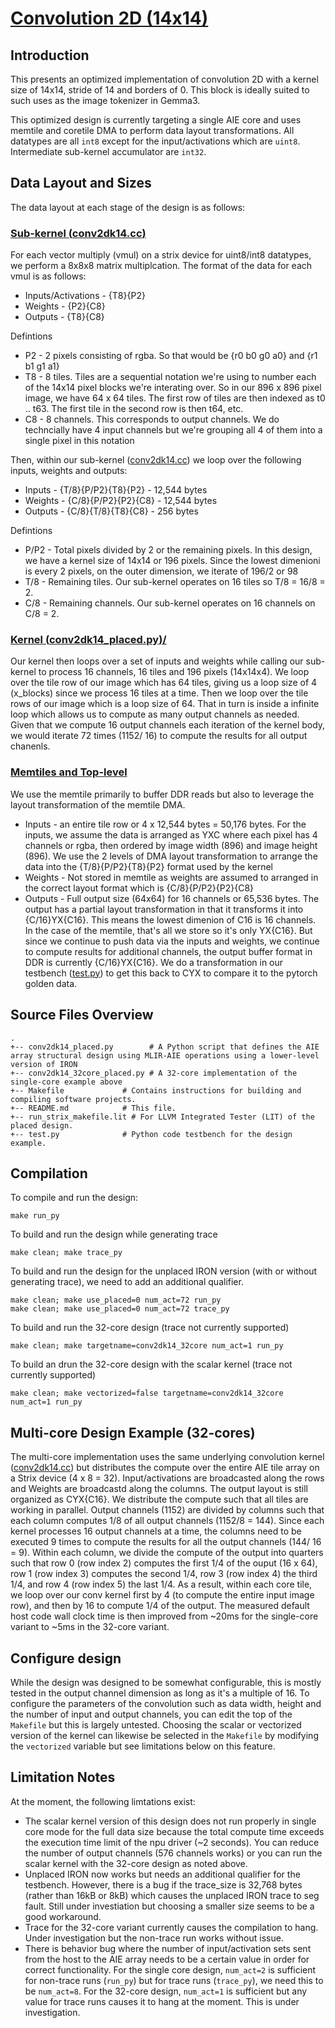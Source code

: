 <!---//===- README.md --------------------------*- Markdown -*-===//
//
// This file is licensed under the Apache License v2.0 with LLVM Exceptions.
// See https://llvm.org/LICENSE.txt for license information.
// SPDX-License-Identifier: Apache-2.0 WITH LLVM-exception
//
// Copyright (C) 2024, Advanced Micro Devices, Inc.
// 
//===----------------------------------------------------------------------===//-->

# <ins>Convolution 2D (14x14)</ins>
## Introduction
This presents an optimized implementation of convolution 2D with a kernel size of 14x14, stride of 14 and borders of 0. This block is ideally suited to such uses as the image tokenizer in Gemma3.

This optimized design is currently targeting a single AIE core and uses memtile and coretile DMA to perform data layout transformations. All datatypes are all `int8` except for the input/activations which are `uint8`. Intermediate sub-kernel accumulator are `int32`.

## Data Layout and Sizes
The data layout at each stage of the design is as follows:

### <u>Sub-kernel ([conv2dk14.cc](../../../aie_kernels/aie2p/conv2dk14.cc))</u>
For each vector multiply (vmul) on a strix device for uint8/int8 datatypes, we perform a 8x8x8 matrix multiplcation. The format of the data for each vmul is as follows:
* Inputs/Activations - {T8}{P2}
* Weights - {P2}{C8}
* Outputs - {T8}{C8}

Defintions
* P2 - 2 pixels consisting of rgba. So that would be {r0 b0 g0 a0} and {r1 b1 g1 a1}
* T8 - 8 tiles. Tiles are a sequential notation we're using to number each of the 14x14 pixel blocks we're interating over. So in our 896 x 896 pixel image, we have 64 x 64 tiles. The first row of tiles are then indexed as t0 .. t63. The first tile in the second row is then t64, etc.
* C8 - 8 channels. This corresponds to output channels. We do techncially have 4 input channels but we're grouping all 4 of them into a single pixel in this notation

Then, within our sub-kernel ([conv2dk14.cc](../../../aie_kernels/aie2p/conv2dk14.cc)) we loop over the following inputs, weights and outputs:
* Inputs - {T/8}{P/P2}{T8}{P2} - 12,544 bytes
* Weights - {C/8}{P/P2}{P2}{C8} - 12,544 bytes
* Outputs - {C/8}{T/8}{T8}{C8} - 256 bytes

Defintions
* P/P2 - Total pixels divided by 2 or the remaining pixels. In this design, we have a kernel size of 14x14 or 196 pixels. Since the lowest dimenioni is every 2 pixels, on the outer dimension, we iterate of 196/2 or 98
* T/8 - Remaining tiles. Our sub-kernel operates on 16 tiles so T/8 = 16/8 = 2.
* C/8 - Remaining channels. Our sub-kernel operates on 16 channels on C/8 = 2.

### <u>Kernel ([conv2dk14_placed.py](./conv2dk14_placed.py))/</u>
Our kernel then loops over a set of inputs and weights while calling our sub-kernel to process 16 channels, 16 tiles and 196 pixels (14x14x4). We loop over the tile row of our image which has 64 tiles, giving us a loop size of 4 (x_blocks) since we process 16 tiles at a time. Then we loop over the tile rows of our image which is a loop size of 64. That in turn is inside a infinite loop which allows us to compute as many output channels as needed. Given that we compute 16 output channels each iteration of the kernel body, we would iterate 72 times (1152/ 16) to compute the results for all output chanenls. 

### <u>Memtiles and Top-level</u>
We use the memtile primarily to buffer DDR reads but also to leverage the layout transformation of the memtile DMA.
* Inputs - an entire tile row or 4 x 12,544 bytes = 50,176 bytes. For the inputs, we assume the data is arranged as YXC where each pixel has 4 channels or rgba, then ordered by image width (896) and image height (896). We use the 2 levels of DMA layout transformation to arrange the data into the {T/8}{P/P2}{T8}{P2} format used by the kernel
* Weights - Not stored in memtile as weights are assumed to arranged in the correct layout format which is {C/8}{P/P2}{P2}{C8}
* Outputs - Full output size (64x64) for 16 channels or 65,536 bytes. The output has a partial layout transformation in that it transforms it into {C/16}YX{C16}. This means the lowest dimenion of C16 is 16 channels. In the case of the memtile, that's all we store so it's only YX{C16}. But since we continue to push data via the inputs and weights, we continue to compute results for additional channels, the output buffer format in DDR is currently {C/16}YX{C16}. We do a transformation in our testbench ([test.py](./test.py)) to get this back to CYX to compare it to the pytorch golden data. 

## Source Files Overview

```
.
+-- conv2dk14_placed.py        # A Python script that defines the AIE array structural design using MLIR-AIE operations using a lower-level version of IRON
+-- conv2dk14_32core_placed.py # A 32-core implementation of the single-core example above
+-- Makefile             # Contains instructions for building and compiling software projects.
+-- README.md            # This file.
+-- run_strix_makefile.lit # For LLVM Integrated Tester (LIT) of the placed design.
+-- test.py              # Python code testbench for the design example.
```

## Compilation
To compile and run the design:
```shell
make run_py
```

To build and run the design while generating trace
```shell
make clean; make trace_py
```

To build and run the design for the unplaced IRON version (with or without generating trace), we need to add an additional qualifier.
```shell
make clean; make use_placed=0 num_act=72 run_py
make clean; make use_placed=0 num_act=72 trace_py
```

To build and run the 32-core design (trace not currently supported)
```shell
make clean; make targetname=conv2dk14_32core num_act=1 run_py
```
To build an drun the 32-core design with the scalar kernel (trace not currently supported)
```shell
make clean; make vectorized=false targetname=conv2dk14_32core num_act=1 run_py
```

## Multi-core Design Example (32-cores)

The multi-core implementation uses the same underlying convolution kernel ([conv2dk14.cc](../../../aie_kernels/aie2p/conv2dk14.cc)) but distributes the compute over the entire AIE tile array on a Strix device (4 x 8 = 32). Input/activations are broadcasted along the rows and Weights are broadcastd along the columns. The output layout is still organized as CYX{C16}. We distribute the compute such that all tiles are working in parallel. Output channels (1152) are divided by columns such that each column computes 1/8 of all output channels (1152/8 = 144). Since each kernel processes 16 output channels at a time, the columns need to be executed 9 times to compute the results for all the output channels (144/ 16 = 9). Within each column, we divide the compute of the output into quarters such that row 0 (row index 2) computes the first 1/4 of the ouput (16 x 64), row 1 (row index 3) computes the second 1/4, row 3 (row index 4) the third 1/4, and row 4 (row index 5) the last 1/4. As a result, within each core tile, we loop over our conv kernel first by 4 (to compute the entire input image row), and then by 16 to compute 1/4 of the output. The measured default host code wall clock time is then improved from ~20ms for the single-core variant to ~5ms in the 32-core variant. 


## Configure design
While the design was designed to be somewhat configurable, this is mostly tested in the output channel dimension as long as it's a multiple of 16. To configure the parameters of the convolution such as data width, height and the number of input and output channels, you can edit the top of the `Makefile` but this is largely untested. Choosing the scalar or vectorized version of the kernel can likewise be selected in the `Makefile` by modifying the `vectorized` variable but see limitations below on this feature.

## Limitation Notes
At the moment, the following limtations exist:
* The scalar kernel version of this design does not run properly in single core mode for the full data size because the total compute time exceeds the execution time limit of the npu driver (~2 seconds). You can reduce the number of output channels (576 channels works) or you can run the scalar kernel with the 32-core design as noted above.
* Unplaced IRON now works but needs an additional qualifier for the testbench. However, there is a bug if the trace_size is 32,768 bytes (rather than 16kB or 8kB) which causes the unplaced IRON trace to seg fault. Still under investiation but choosing a smaller size seems to be a good workaround.
* Trace for the 32-core variant currently causes the compilation to hang. Under investigation but the non-trace run works without issue.
* There is behavior bug where the number of input/activation sets sent from the host to the AIE array needs to be a certain value in order for correct functionality. For the single core design, `num_act=2` is sufficient for non-trace runs (`run_py`) but for trace runs (`trace_py`), we need this to be `num_act=8`. For the 32-core design, `num_act=1` is sufficient but any value for trace runs causes it to hang at the moment. This is under investigation.


